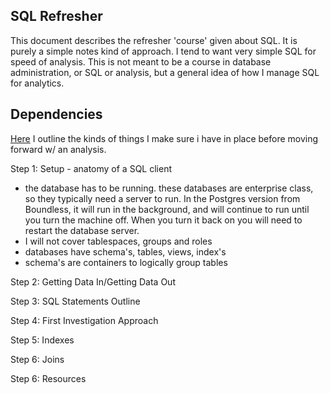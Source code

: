 SQL Refresher
-------------

This document describes the refresher 'course' given about SQL.  It is purely a simple notes kind of approach.  I tend to want very simple SQL for speed of analysis.  This is not meant to be a course in database administration, or SQL or analysis, but a general idea of how I manage SQL for analytics.  

Dependencies
------------
[Here](https://github.com/feomike/sql_refresher/blob/master/dependencies.md) I outline the kinds of things I make sure i have in place before moving forward w/ an analysis.

Step 1: Setup - anatomy of a SQL client
- the database has to be running.  these databases are enterprise class, so they typically need a server to run.  In the Postgres version from Boundless, it will run in the background, and will continue to run until you turn the machine off.  When you turn it back on you will need to restart the database server.  
- I will not cover tablespaces, groups and roles
- databases have schema's, tables, views, index's 
- schema's are containers to logically group tables

Step 2: Getting Data In/Getting Data Out

Step 3: SQL Statements Outline

Step 4: First Investigation Approach

Step 5: Indexes

Step 6: Joins

Step 6: Resources
